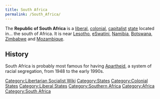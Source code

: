 ```yaml
---
title: South Africa
permalink: /South_Africa/
---
```


The **Republic of South Africa** is a [liberal](Liberalism "wikilink"),
[colonial](Colonialism "wikilink"), [capitalist](Capitalism "wikilink")
[state](List_of_States "wikilink") located in... the south of Africa. It
is near [Lesotho](Lesotho "wikilink"), [eSwatini](eSwatini "wikilink"),
[Namibia](Namibia "wikilink"), [Botswana](Botswana "wikilink"),
[Zimbabwe](Zimbabwe "wikilink") and [Mozambique](Mozambique "wikilink").

## History

South Africa is probably most famous for having
[Apartheid](Apartheid_(South_Africa) "wikilink"), a system of racial
segregation, from 1948 to the early 1990s.

[Category:Libertarian Socialist
Wiki](Category:Libertarian_Socialist_Wiki "wikilink")
[Category:States](Category:States "wikilink") [Category:Colonial
States](Category:Colonial_States "wikilink") [Category:Liberal
States](Category:Liberal_States "wikilink") [Category:Southern
Africa](Category:Southern_Africa "wikilink")
[Category:Africa](Category:Africa "wikilink") [Category:South
Africa](Category:South_Africa "wikilink")